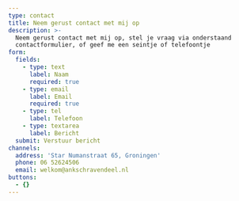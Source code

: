 ```yaml
---
type: contact
title: Neem gerust contact met mij op
description: >-
  Neem gerust contact met mij op, stel je vraag via onderstaand
  contactformulier, of geef me een seintje of telefoontje
form:
  fields:
    - type: text
      label: Naam
      required: true
    - type: email
      label: Email
      required: true
    - type: tel
      label: Telefoon
    - type: textarea
      label: Bericht
  submit: Verstuur bericht
channels:
  address: 'Star Numanstraat 65, Groningen'
  phone: 06 52624506
  email: welkom@ankschravendeel.nl
buttons:
  - {}
---
```

